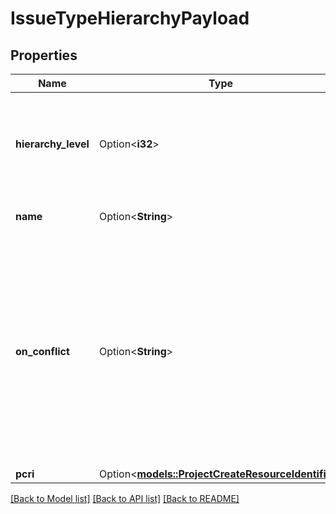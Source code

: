 # IssueTypeHierarchyPayload

## Properties

Name | Type | Description | Notes
------------ | ------------- | ------------- | -------------
**hierarchy_level** | Option<**i32**> | The hierarchy level of the issue type. 0, 1, 2, 3 .. n; Negative values for subtasks | [optional]
**name** | Option<**String**> | The name of the issue type | [optional]
**on_conflict** | Option<**String**> | The conflict strategy to use when the issue type already exists. FAIL - Fail execution, this always needs to be unique; USE - Use the existing entity and ignore new entity parameters | [optional]
**pcri** | Option<[**models::ProjectCreateResourceIdentifier**](ProjectCreateResourceIdentifier.md)> |  | [optional]

[[Back to Model list]](../README.md#documentation-for-models) [[Back to API list]](../README.md#documentation-for-api-endpoints) [[Back to README]](../README.md)


